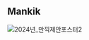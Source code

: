 ## Mankik

![2024년_만끽제안포스터2](https://github.com/Mankik/.github/assets/137704811/2b6f7cb1-d7ab-42c8-bd1e-64f31d8944d4)
